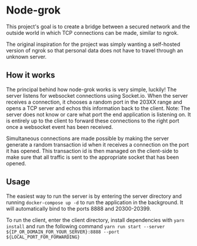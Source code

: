# Node-grok

This project's goal is to create a bridge between a secured network and the outside world in which TCP connections can be made, similar to ngrok.

The original inspiration for the project was simply wanting a self-hosted version of ngrok so that personal data does not have to travel through an unknown server.

## How it works

The principal behind how node-grok works is very simple, luckily! The server listens for websocket connections using Socket.io. When the server receives a connection,
it chooses a random port in the 203XX range and opens a TCP server and echos this information back to the client. Note: The server does not know or care what port the
end application is listening on. It is entirely up to the client to forward these connections to the right port once a websocket event has been received.

Simultaneous connections are made possible by making the server generate a random transaction id when it receives a connection on the port it has opened. This
transaction id is then managed on the client-side to make sure that all traffic is sent to the appropriate socket that has been opened.

## Usage

The easiest way to run the server is by entering the server directory and running `docker-compose up -d` to run the application in the background. It will automatically bind to the ports 8888 and 20300-20399.

To run the client, enter the client directory, install dependencies with `yarn install` and run the following command `yarn run start --server ${IP_OR_DOMAIN_FOR_YOUR_SERVER}:8888 --port ${LOCAL_PORT_FOR_FORWARDING}`

